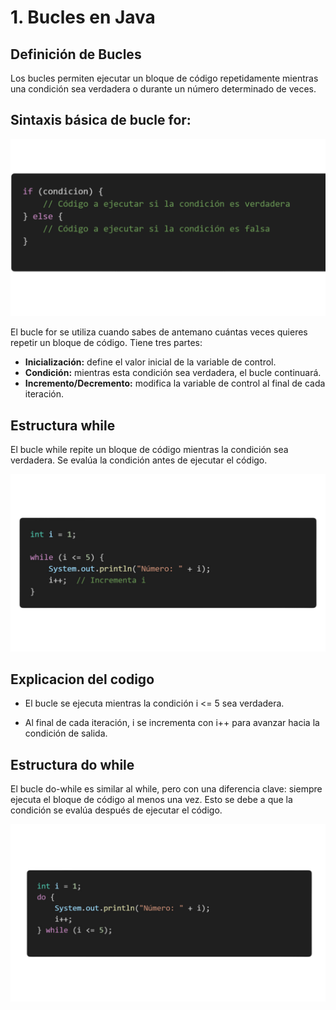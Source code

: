 # **1. Bucles en Java**

## **Definición de Bucles**

Los bucles permiten ejecutar un bloque de código repetidamente mientras una condición sea verdadera o durante un número determinado de veces.




## **Sintaxis básica de bucle for:**
![Codigo](Imagenes/condicional.png)

El bucle for se utiliza cuando sabes de antemano cuántas veces quieres repetir un bloque de código. Tiene tres partes:

* **Inicialización:** define el valor inicial de la variable de control.
* **Condición:** mientras esta condición sea verdadera, el bucle continuará.
* **Incremento/Decremento:** modifica la variable de control al final de cada iteración.



## **Estructura while**

El bucle while repite un bloque de código mientras la condición sea verdadera. Se evalúa la condición antes de ejecutar el código.

![Codigo](Imagenes/while.png)

## **Explicacion del codigo**
* El bucle se ejecuta mientras la condición i <= 5 sea verdadera.

* Al final de cada iteración, i se incrementa con i++ para avanzar hacia la condición de salida.


## **Estructura do while**

El bucle do-while es similar al while, pero con una diferencia clave: siempre ejecuta el bloque de código al menos una vez. Esto se debe a que la condición se evalúa después de ejecutar el código.

![Codigo](Imagenes/do-while.png)
